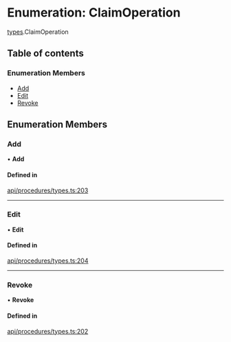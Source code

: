 # Enumeration: ClaimOperation

[types](../wiki/types).ClaimOperation

## Table of contents

### Enumeration Members

- [Add](../wiki/types.ClaimOperation#add)
- [Edit](../wiki/types.ClaimOperation#edit)
- [Revoke](../wiki/types.ClaimOperation#revoke)

## Enumeration Members

### Add

• **Add**

#### Defined in

[api/procedures/types.ts:203](https://github.com/PolymathNetwork/polymesh-sdk/blob/c6fe1be3/src/api/procedures/types.ts#L203)

___

### Edit

• **Edit**

#### Defined in

[api/procedures/types.ts:204](https://github.com/PolymathNetwork/polymesh-sdk/blob/c6fe1be3/src/api/procedures/types.ts#L204)

___

### Revoke

• **Revoke**

#### Defined in

[api/procedures/types.ts:202](https://github.com/PolymathNetwork/polymesh-sdk/blob/c6fe1be3/src/api/procedures/types.ts#L202)
